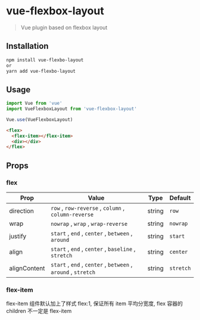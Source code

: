 # vue-flexbox-layout

> Vue plugin based on flexbox layout

## Installation

```bash
npm install vue-flexbo-layout
or
yarn add vue-flexbo-layout
```

## Usage

```js
import Vue from 'vue'
import VueFlexboxLayout from 'vue-flexbox-layout'

Vue.use(VueFlexboxLayout)
```

```html
<flex>
  <flex-item></flex-item>
  <div></div>
</flex>
```

## Props

### flex

| Prop         | Value                                                         | Type   | Default   |
| ------------ | ------------------------------------------------------------- | ------ | --------- |
| direction    | `row` , `row-reverse` , `column` , `column-reverse`           | string | `row`     |
| wrap         | `nowrap` , `wrap` , `wrap-reverse`                            | string | `nowrap`  |
| justify      | `start` , `end` , `center` , `between` , `around`             | string | `start`   |
| align        | `start` , `end` , `center` , `baseline` , `stretch`           | string | `center`  |
| alignContent | `start` , `end` , `center` , `between` , `around` , `stretch` | string | `stretch` |

### flex-item

flex-item 组件默认加上了样式 flex:1, 保证所有 item 平均分宽度, flex 容器的 children 不一定是 flex-item
